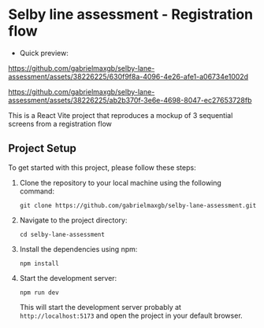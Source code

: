 Selby line assessment - Registration flow
========================================

- Quick preview:



https://github.com/gabrielmaxgb/selby-lane-assessment/assets/38226225/630f9f8a-4096-4e26-afe1-a06734e1002d



https://github.com/gabrielmaxgb/selby-lane-assessment/assets/38226225/ab2b370f-3e6e-4698-8047-ec27653728fb



This is a React Vite project that reproduces a mockup of 3 sequential screens from a registration flow

Project Setup
-------------

To get started with this project, please follow these steps:

1.  Clone the repository to your local machine using the following command:

    `git clone https://github.com/gabrielmaxgb/selby-lane-assessment.git`

2.  Navigate to the project directory:

    `cd selby-lane-assessment`

3.  Install the dependencies using npm:

    `npm install`

4.  Start the development server:

    `npm run dev`

    This will start the development server probably at `http://localhost:5173` and open the project in your default browser.
